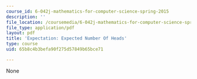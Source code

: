```yaml
---
course_id: 6-042j-mathematics-for-computer-science-spring-2015
description: ''
file_location: /coursemedia/6-042j-mathematics-for-computer-science-spring-2015/65b8c4b3befa90f275d57849b65bce71_MIT6_042JS15_ExpectNumber.pdf
file_type: application/pdf
layout: pdf
title: 'Expectation: Expected Number Of Heads'
type: course
uid: 65b8c4b3befa90f275d57849b65bce71

---
```

None